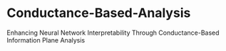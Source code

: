 # Conductance-Based-Analysis
Enhancing Neural Network Interpretability Through Conductance-Based Information Plane Analysis
